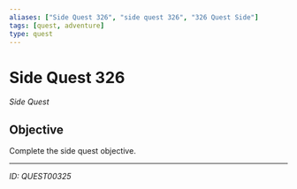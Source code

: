 ```yaml
---
aliases: ["Side Quest 326", "side quest 326", "326 Quest Side"]
tags: [quest, adventure]
type: quest
---
```


# Side Quest 326

*Side Quest*

## Objective
Complete the side quest objective.

---
*ID: QUEST00325*